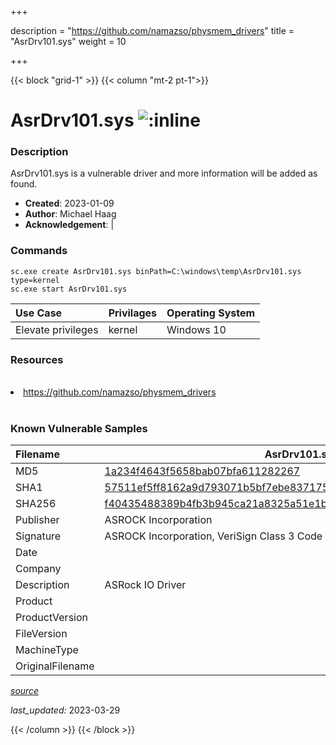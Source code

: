 +++

description = "https://github.com/namazso/physmem_drivers"
title = "AsrDrv101.sys"
weight = 10

+++


{{< block "grid-1" >}}
{{< column "mt-2 pt-1">}}


# AsrDrv101.sys ![:inline](/images/twitter_verified.png) 


### Description

AsrDrv101.sys is a vulnerable driver and more information will be added as found.

- **Created**: 2023-01-09
- **Author**: Michael Haag
- **Acknowledgement**:  | [](https://twitter.com/)

### Commands

```
sc.exe create AsrDrv101.sys binPath=C:\windows\temp\AsrDrv101.sys type=kernel
sc.exe start AsrDrv101.sys
```

| Use Case | Privilages | Operating System | 
|:---- | ---- | ---- |
| Elevate privileges | kernel | Windows 10 |

### Resources
<br>
<li><a href=" https://github.com/namazso/physmem_drivers"> https://github.com/namazso/physmem_drivers</a></li>
<br>

### Known Vulnerable Samples

| Filename | AsrDrv101.sys |
|:---- | ---- | 
| MD5 | <a href="https://www.virustotal.com/gui/file/1a234f4643f5658bab07bfa611282267">1a234f4643f5658bab07bfa611282267</a> |
| SHA1 | <a href="https://www.virustotal.com/gui/file/57511ef5ff8162a9d793071b5bf7ebe8371759de">57511ef5ff8162a9d793071b5bf7ebe8371759de</a> |
| SHA256 | <a href="https://www.virustotal.com/gui/file/f40435488389b4fb3b945ca21a8325a51e1b5f80f045ab019748d0ec66056a8b">f40435488389b4fb3b945ca21a8325a51e1b5f80f045ab019748d0ec66056a8b</a> |
| Publisher | ASROCK Incorporation |
| Signature | ASROCK Incorporation, VeriSign Class 3 Code Signing 2010 CA, VeriSign   |
| Date |  |
| Company |  |
| Description | ASRock IO Driver |
| Product |  |
| ProductVersion |  |
| FileVersion |  |
| MachineType |  |
| OriginalFilename |  |



[*source*](https://github.com/magicsword-io/LOLDrivers/tree/main/yaml/asrdrv101.sys.yml)

*last_updated:* 2023-03-29








{{< /column >}}
{{< /block >}}
